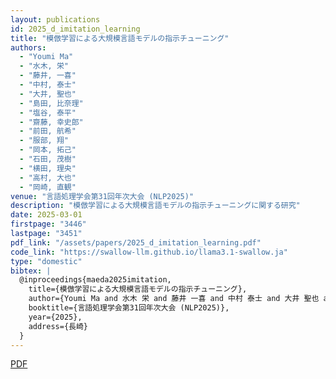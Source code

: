 ```yaml
---
layout: publications
id: 2025_d_imitation_learning
title: "模倣学習による大規模言語モデルの指示チューニング"
authors:
  - "Youmi Ma"
  - "水木, 栄"
  - "藤井, 一喜"
  - "中村, 泰士"
  - "大井, 聖也"
  - "島田, 比奈理"
  - "塩谷, 泰平"
  - "齋藤, 幸史郎"
  - "前田, 航希"
  - "服部, 翔"
  - "岡本, 拓己"
  - "石田, 茂樹"
  - "横田, 理央"
  - "高村, 大也"
  - "岡崎, 直観"
venue: "言語処理学会第31回年次大会 (NLP2025)"
description: "模倣学習による大規模言語モデルの指示チューニングに関する研究"
date: 2025-03-01
firstpage: "3446"
lastpage: "3451"
pdf_link: "/assets/papers/2025_d_imitation_learning.pdf"
code_link: "https://swallow-llm.github.io/llama3.1-swallow.ja"
type: "domestic"
bibtex: |
  @inproceedings{maeda2025imitation,
    title={模倣学習による大規模言語モデルの指示チューニング},
    author={Youmi Ma and 水木 栄 and 藤井 一喜 and 中村 泰士 and 大井 聖也 and 島田 比奈理 and 塩谷 泰平 and 齋藤 幸史郎 and 前田 航希 and 服部 翔 and 岡本 拓己 and 石田 茂樹 and 横田 理央 and 高村 大也 and 岡崎 直観},
    booktitle={言語処理学会第31回年次大会 (NLP2025)},
    year={2025},
    address={長崎}
  }
---
```


[PDF](/assets/papers/2025_d_imitation_learning.pdf)
